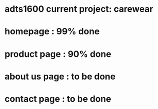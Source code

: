 # adts1600 current project: carewear
# homepage : 99% done
# product page : 90% done
# about us page : to be done
# contact page : to be done
